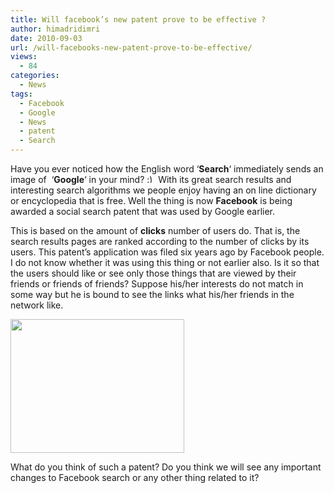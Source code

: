 ```yaml
---
title: Will facebook’s new patent prove to be effective ?
author: himadridimri
date: 2010-09-03
url: /will-facebooks-new-patent-prove-to-be-effective/
views:
  - 84
categories:
  - News
tags:
  - Facebook
  - Google
  - News
  - patent
  - Search
---
```

Have you ever noticed how the English word &#8216;**Search**&#8216; immediately sends an image of  &#8216;**Google**&#8216; in your mind? <img src="http://devilsworkshop.org/wp-includes/images/smilies/simple-smile.png" alt=":)" class="wp-smiley" style="height: 1em; max-height: 1em;" /> With its great search results and interesting search algorithms we people enjoy having an on line dictionary or encyclopedia that is free. Well the thing is now **Facebook** is being awarded a social search patent that was used by Google earlier.

This is based on the amount of **clicks** number of users do. That is, the search results pages are ranked according to the number of clicks by its users. This patent&#8217;s application was filed six years ago by Facebook people. I do not know whether it was using this thing or not earlier also. Is it so that the users should like or see only those things that are viewed by their friends or friends of friends? Suppose his/her interests do not match in some way but he is bound to see the links what his/her friends in the network like.

<a href="http://fbknol.com/will-facebooks-new-patent-prove-to-be-effective/search-by-clicking/" onclick="_gaq.push(['_trackEvent', 'outbound-article', 'http://fbknol.com/will-facebooks-new-patent-prove-to-be-effective/search-by-clicking/', '']);" rel="attachment wp-att-2376"><img class="alignnone size-full  wp-image-50919" src="http://cdn.devilsworkshop.org/files/2010/09/search-by-Clicking.jpg" alt="" width="278" height="214" /></a>

What do you think of such a patent? Do you think we will see any important changes to Facebook search or any other thing related to it?
